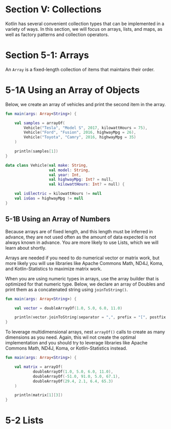 # Section V: Collections

Kotlin has several convenient collection types that can be implemented in a variety of ways. In this section, we will focus on arrays, lists, and maps, as well as factory patterns and collection operators.

# Section 5-1: Arrays

An `Array` is a fixed-length collection of items that maintains their order.

# 5-1A Using an Array of Objects

Below, we create an array of vehicles and print the second item in the array.

```kotlin
fun main(args: Array<String>) {

    val samples = arrayOf(
        Vehicle("Tesla", "Model S", 2017, kilowattHours = 75),
        Vehicle("Ford", "Fusion", 2016, highwayMpg = 26),
        Vehicle("Toyota", "Camry", 2016, highwayMpg = 35)
    )

    println(samples[1])
}

data class Vehicle(val make: String,
                   val model: String,
                   val year: Int,
                   val highwayMpg: Int? = null,
                   val kilowattHours: Int? = null) {

    val isElectric = kilowattHours != null
    val isGas = highwayMpg != null
}
```

## 5-1B Using an Array of Numbers

Because arrays are of fixed length, and this length must be inferred in advance, they are not used often as the amount of data expected is not always known in advance. You are more likely to use Lists, which we will learn about shortly.

Arrays are needed if you need to do numerical vector or matrix work, but more likely you will use libraries like Apache Commons Math, ND4J, Koma, and Kotlin-Statistics to maximize matrix work.

When you are using numeric types in arrays, use the array builder that is optimized for that numeric type. Below, we declare an array of Doubles and print them as a concatenated string using `joinToString()`.

```kotlin
fun main(args: Array<String>) {

    val vector = doubleArrayOf(1.0, 5.0, 6.0, 11.0)

    println(vector.joinToString(separator = ",", prefix = "[", postfix = "]"))
}
```

To leverage multidimensional arrays, nest `arrayOf()` calls to create as many dimensions as you need. Again, this wil not create the optimal implementation and you should try to leverage libraries like Apache Commons Math, ND4J, Koma, or Kotlin-Statistics instead.

```kotlin
fun main(args: Array<String>) {

    val matrix = arrayOf(
            doubleArrayOf(1.0, 5.0, 6.0, 11.0),
            doubleArrayOf(-51.0, 91.0, 5.0, 67.1),
            doubleArrayOf(29.4, 2.1, 6.4, 65.3)
    )

    println(matrix[1][3])
}
```

# 5-2 Lists
